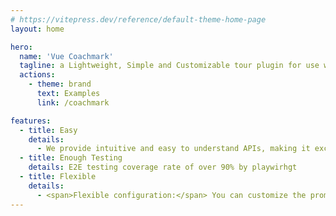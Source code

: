 ```yaml
---
# https://vitepress.dev/reference/default-theme-home-page
layout: home

hero:
  name: 'Vue Coachmark'
  tagline: a Lightweight, Simple and Customizable tour plugin for use with Vue.js
  actions:
    - theme: brand
      text: Examples
      link: /coachmark

features:
  - title: Easy
    details:
      - We provide intuitive and easy to understand APIs, making it exceptionally simple to integrate novice guidance into your project.
  - title: Enough Testing
    details: E2E testing coverage rate of over 90% by playwirhgt
  - title: Flexible
    details:
      - <span>Flexible configuration:</span> You can customize the prompt content, location, and style for each step through configuration options to meet different design requirements.
---
```

